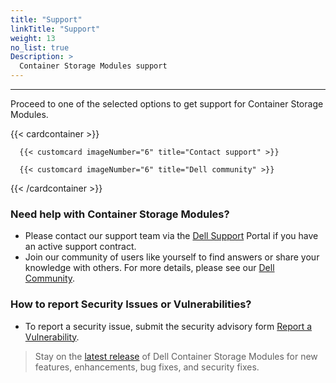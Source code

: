 ```yaml
---
title: "Support"
linkTitle: "Support"
weight: 13 
no_list: true 
Description: >
  Container Storage Modules support
---
```

<hr>

Proceed to one of the selected options to get support for Container Storage Modules.

{{< cardcontainer >}}
      
      {{< customcard imageNumber="6" title="Contact support" >}} 

      {{< customcard imageNumber="6" title="Dell community" >}} 

{{< /cardcontainer >}}

### Need help with Container Storage Modules?

- Please contact our support team via the [Dell Support](https://www.dell.com/support/incidents-online/en-us/contactus/product/container-storage-modules) Portal if you have an active support contract. 
- Join our community of users like yourself to find answers or share your knowledge with others. For more details, please see our [Dell Community](https://www.dell.com/community/Dell-Community/ct-p/English?profile.language=en). 

### How to report Security Issues or Vulnerabilities?

- To report a security issue, submit the security advisory form [Report a Vulnerability](https://github.com/dell/csm/security/advisories/new).
> Stay on the [latest release](https://github.com/dell/csm/releases/latest) of Dell Container Storage Modules for new features, enhancements, bug fixes, and security fixes.
